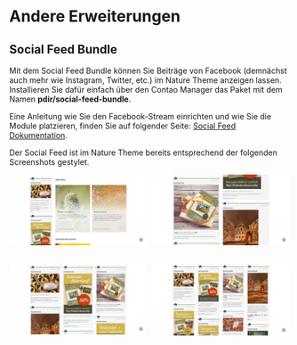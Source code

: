 # Andere Erweiterungen

## Social Feed Bundle

Mit dem Social Feed Bundle können Sie Beiträge von Facebook \(demnächst auch mehr wie Instagram, Twitter, etc.\) im Nature Theme anzeigen lassen. Installieren Sie dafür einfach über den Contao Manager das Paket mit dem Namen **pdir/social-feed-bundle**.

Eine Anleitung wie Sie den Facebook-Stream einrichten und wie Sie die Module platzieren, finden Sie auf folgender Seite: [Social Feed Dokumentation](https://pdir1.gitbook.io/documentation-for-contao-extensions-by-pdir/social-feed).  

Der Social Feed ist im Nature Theme bereits entsprechend der folgenden Screenshots gestylet.

<img src="../_images/nature-theme/erweiterungen/social-feed-einspaltig.png" style="width:49%;margin-right:1%;margin-bottom:7%;vertical-align:top;" /><img src="../_images/nature-theme/erweiterungen/social-feed-zweispaltig.png" style="width:49%;margin-left:1%;margin-bottom:7%;vertical-align:top;" /><img src="../_images/nature-theme/erweiterungen/social-feed-dreispaltig.png" style="width:49%;margin-right:1%;vertical-align:top;" /><img src="../_images/nature-theme/erweiterungen/social-feed-vierspaltig.png" style="width:49%;margin-left:1%;vertical-align:top;" />
